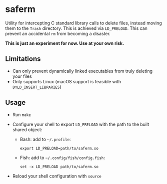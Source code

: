 # saferm
Utility for intercepting C standard library calls to delete files, instead moving them to the `Trash` directory. This is achieved via `LD_PRELOAD`. This can prevent an accidental `rm` from becoming a disaster.

**This is just an experiment for now. Use at your own risk.**

## Limitations
- Can only prevent dynamically linked executables from truly deleting your files
- Only supports Linux (macOS support is feasible with `DYLD_INSERT_LIBRARIES`)

## Usage
- Run `make`
- Configure your shell to export `LD_PRELOAD` with the path to the built shared object:

    - Bash: add to `~/.profile`:
        ```
        export LD_PRELOAD=path/to/saferm.so
        ```

    - Fish: add to `~/.config/fish/config.fish`:
        ```
        set -x LD_PRELOAD path/to/saferm.so
        ```
- Reload your shell configuration with `source`
